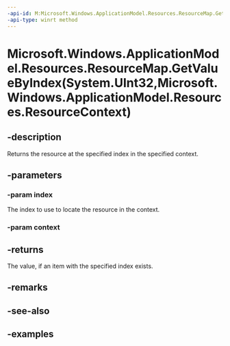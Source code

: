 ```yaml
---
-api-id: M:Microsoft.Windows.ApplicationModel.Resources.ResourceMap.GetValueByIndex(System.UInt32,Microsoft.Windows.ApplicationModel.Resources.ResourceContext)
-api-type: winrt method
---
```


# Microsoft.Windows.ApplicationModel.Resources.ResourceMap.GetValueByIndex(System.UInt32,Microsoft.Windows.ApplicationModel.Resources.ResourceContext)

<!--
public System.Collections.Generic.KeyValuePair<string,Microsoft.Windows.ApplicationModel.Resources.ResourceCandidate> GetValueByIndex (uint index, Microsoft.Windows.ApplicationModel.Resources.ResourceContext context);
-->


## -description

Returns the resource at the specified index in the specified context.

## -parameters

### -param index

The index to use to locate the resource in the context.

### -param context

## -returns

The value, if an item with the specified index exists.

## -remarks

## -see-also

## -examples


